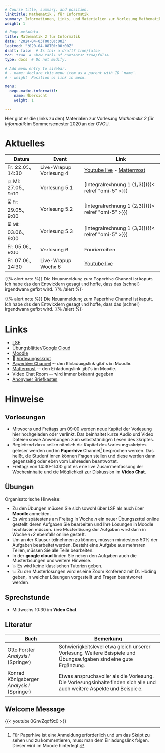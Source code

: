 ```yaml
---
# Course title, summary, and position.
linktitle: Mathematik 2 für Informatik
summary: Informationen, Links, und Materialien zur Vorlesung Mathematik 2 für Informatik an der OVGU im Sommersemester 2020
weight: 1

# Page metadata.
title: Mathematik 2 für Informatik
date: "2020-04-03T00:00:00Z"
lastmod: "2020-04-08T00:00:00Z"
draft: false  # Is this a draft? true/false
toc: true  # Show table of contents? true/false
type: docs  # Do not modify.

# Add menu entry to sidebar.
# - name: Declare this menu item as a parent with ID `name`.
# - weight: Position of link in menu.

menu:
  ovgu-mathe-informatik:
    name: Übersicht
    weight: 1

---
```


Hier gibt es die (links zu den) Materialien zur Vorlesung *Mathematik 2 für
Informatik* im Sommersemester 2020 an der OVGU.

# Aktuelles

| Datum | Event | Link |
| ------- | ---------- | ---- |
| Fr: 22.05., 14:30 | Live-Wrapup Vorlesung 4 | [Youtube live](https://www.youtube.com/c/JanHeiland/live) - [Mattermost](http://mm.cs.ovgu.de/mathe-info-2/channels/wrapup-15-22-Taylor) |
| :boom: Mi: 27.05., 9:00 | Vorlesung 5.1 | [Integralrechnung 1 (1/3)]({{< relref "omi-5" >}})|
| :hourglass: Fr: 29.05., 9:00 | Vorlesung 5.2 | [Integralrechnung 1 (2/3)]({{< relref "omi-5" >}})|
| :hourglass: Mi: 03.06., 9:00 | Vorlesung 5.3 | [Integralrechnung 1 (3/3)]({{< relref "omi-5" >}})|
| Fr: 05.06., 9:00 | Vorlesung 6 | Fourierreihen |
| Fr: 07.06., 14:30 | Live-Wrapup Woche 6 | [Youtube live](https://www.youtube.com/c/JanHeiland/live)  |

<!-- 
| :boom: Mi: 13.05., 9:00 | Vorlesung 3.1 | [3 Differenzierbarkeit 1 (1/2)]({{< relref "omi-3" >}}) |
| Fr: 15.05., 14:30 | Live-Wrapup Woche 4 | [Youtube live](https://www.youtube.com/c/JanHeiland/live) - [Mattermost](http://mm.cs.ovgu.de/mathe-info-2/channels/wrapup-1505-diff1) |
 -->

{{% alert note %}}
Die Neuanmeldung zum Paperhive Channel ist kaputt. Ich habe das den Entwicklern
gesagt und hoffe, dass das (schnell) irgendwann gefixt wird.
{{% /alert %}}

{{% alert note %}}
Die Neuanmeldung zum Paperhive Channel ist kaputt. Ich habe das den Entwicklern
gesagt und hoffe, dass das (schnell) irgendwann gefixt wird.
{{% /alert %}}

# Links

 * [LSF](https://lsf.ovgu.de/qislsf/rds?state=verpublish&status=init&vmfile=no&publishid=154905&moduleCall=webInfo&publishConfFile=webInfo&publishSubDir=veranstaltung)
 * [Übungsblätter/Google Cloud](https://drive.google.com/open?id=1S6Qi0eOcYlOz30TlTa08f1ty9M72xfJf)
 * [Moodle](https://elearning.ovgu.de/course/view.php?id=7691)
 * :blue_book: [Vorlesungsskript](files/Henk_Skript_Mathe_fuer_Informatiker.pdf)
 * [Paperhive Channel](https://paperhive.org/documents/items/Q5_T1IK-vd5c?a=p:61) -- den Einladungslink gibt's im Moodle.
 * [Mattermost](http://mm.cs.ovgu.de/mathe-info-2/channels/town-square) -- den
   Einladungslink gibt's im Moodle.
 * Video Chat Room -- wird immer bekannt gegeben <!-- (https://meet.ovgu.de/MatheInfoZwei) -->
 * [Anonymer Briefkasten](https://www2.math.uni-magdeburg.de/owncloud/index.php/s/w8j8Xaxo2dfzMIZ)

# Hinweise

## Vorlesungen

 * Mitwochs und Freitags um 09:00 werden neue Kapitel der Vorlesung hier
   hochgeladen oder verlinkt.  Das beinhaltet kurze Audio und Video Dateien
   sowie Anweisungen zum selbstst&auml;ndigen Lesen des Skriptes.
 * Begleitend dazu sollen n&auml;mlich die Kapitel des Vorlesungsskriptes
   gelesen werden und im **Paperhive** Channel[^1] besprochen werden. Das
   hei&szlig;t, die Student'innen können Fragen stellen und diese werden dann
   gegenseitig oder eben vom Lehrenden beantwortet.
 * Freitags von 14:30-15:00 gibt es eine live Zusammenfassung der Wocheninhalte
   und die M&ouml;glichkeit zur Diskussion im **Video Chat**.

## Übungen

Organisatorische Hinweise:
 * Zu den Übungen müssen Sie sich sowohl über LSF als auch über
   **Moodle** anmelden.
 * Es wird spätestens am Freitag in Woche *n* ein neuer Übungszettel online
   gestellt, deren Aufgaben Sie bearbeiten und Ihre Lösungen in Moodle hochladen
   müssen. Eine Musterlösung der Aufgaben wird dann in Woche *n+2* ebenfalls
   online gestellt. 
 * Um an der Klausur teilnehmen zu können, müssen mindestens 50% der
   Aufgaben bearbeitet werden. Besteht eine Aufgabe aus mehreren Teilen,
   müssen Sie alle Teile bearbeiten.  
 * In der **google cloud** finden Sie neben den Aufgaben auch die Musterlösungen
   und weitere Hinweise.
 * :boom: Es wird keine klassischen Tutorien geben.
 * :boom: Zu den Musterlösungen wird es eine Zoom Konferenz mit Dr. H&ouml;ding
   geben, in welcher L&ouml;sungen vorgestellt und Fragen beantwortet werden.

## Sprechstunde

 * Mittwochs 10:30 im **Video Chat**

## Literatur

| Buch | Bemerkung |
|------| ----------|
| Otto Forster *Analysis I* (Springer) | Schwierigkeitslevel etwa gleich unserer Vorlesung. Weitere Beispiele und Übungsaufgaben sind eine gute Ergänzung. |
| Konrad Königsberger *Analysis I* (Springer) | Etwas anspruchsvoller als die Vorlesung. Die Vorlesungsinhalte finden sich alle und auch weitere Aspekte und Beispiele. |

## Welcome Message

{{< youtube 0GnvZqdf9x0 >}}

[^1]: F&uuml;r Paperhive ist eine Anmeldung erforderlich und um das Skript zu
  sehen und zu kommentieren, muss man dem Einladungslink folgen. Dieser wird im
  Moodle hinterlegt.

